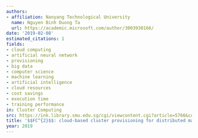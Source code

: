 ```yaml
---
authors:
- affiliation: Nanyang Technological University
  name: Nguyen Binh Duong Ta
  url: https://academic.microsoft.com/author/3003930166/
date: '2019-02-08'
estimated_citations: 1
fields:
- cloud computing
- artificial neural network
- provisioning
- big data
- computer science
- machine learning
- artificial intelligence
- cloud resources
- cost savings
- execution time
- training performance
in: Cluster Computing
src: https://ink.library.smu.edu.sg/cgi/viewcontent.cgi?article=5766&context=sis_research
title: '$$FC^{2}$$: cloud-based cluster provisioning for distributed machine learning'
year: 2019
---
```

